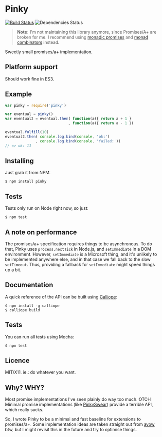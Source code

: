 Pinky
=====

[![Build Status](https://travis-ci.org/killdream/pinky.png?branch=master)](https://travis-ci.org/killdream/pinky)
![Dependencies Status](https://david-dm.org/killdream/pinky.png)

> **Note:** I'm not maintaining this library anymore, since Promises/A+ are broken for me. I recommend using [monadic promises](https://github.com/folktale/data.future) and [monad combinators](https://github.com/folktale/control.monads) instead.

Sweetly small promises/a+ implementation.


## Platform support

Should work fine in ES3.


## Example

```js
var pinky = require('pinky')

var eventual = pinky()
var eventual2 = eventual.then( function(a){ return a + 1 }
                             , function(a){ return a - 1 })

eventual.fulfill(10)
eventual2.then( console.log.bind(console, 'ok:')
              , console.log.bind(console, 'failed:'))
// => ok: 11
```


## Installing

Just grab it from NPM:

    $ npm install pinky
    
    
## Tests

Tests only run on Node right now, so just:

    $ npm test
    

## A note on performance

The promises/a+ specification requires things to be asynchronous. To do that,
Pinky uses `process.nextTick` in Node.js, and `setImmediate` in a DOM
environment. However, `setImmediate` is a Microsoft thing, and it's unlikely to
be implemented anywhere else, and in that case we fall back to the slow
`setTimeout`. Thus, providing a fallback for `setImmediate` might speed things
up a bit.


## Documentation

A quick reference of the API can be built using [Calliope][]:

    $ npm install -g calliope
    $ calliope build


## Tests

You can run all tests using Mocha:

    $ npm test


## Licence

MIT/X11. ie.: do whatever you want.


## Why? WHY?

Most promise implementations I've seen plainly do way too much. OTOH Minimal
promise implementations (like [PinkySwear][]) provide a terrible API, which
really sucks.

So, I wrote Pinky to be a minimal and fast baseline for extensions to
promises/a+. Some implementation ideas are taken straight out from [avow][],
btw, but I might revisit this in the future and try to optimise things.



[Calliope]: https://github.com/killdream/calliope
[es5-shim]: https://github.com/kriskowal/es5-shim
[PinkySwear]: https://github.com/timjansen/PinkySwear.js
[avow]: https://github.com/briancavalier/avow

